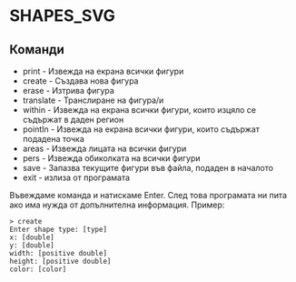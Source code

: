# SHAPES_SVG

## Команди
* print - Извежда на екрана всички фигури
* create - Създава нова фигура
* erase - Изтрива фигура
* translate - Транслиране на фигура/и
* within - Извежда на екрана всички фигури, които изцяло се съдържат в даден
  регион
* pointIn - Извежда на екрана всички фигури, които съдържат подадена точка
* areas - Извежда лицата на всички фигури
* pers - Извежда обиколката на всички фигури
* save - Запазва текущите фигури във файла, подаден в началото
* exit - излиза от програмата

Въвеждаме команда и натискаме Enter. След това програмата ни пита ако има нужда от допълнителна информация. Пример:
```
> create
Enter shape type: [type]
x: [double]
y: [double]
width: [positive double]
height: [positive double]
color: [color]

```

